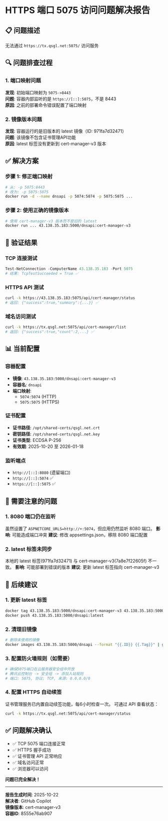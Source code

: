 # HTTPS 端口 5075 访问问题解决报告

## 📋 问题描述
无法通过 `https://tx.qsgl.net:5075/` 访问服务

## 🔍 问题排查过程

### 1. 端口映射问题
**发现**: 初始端口映射为 `5075->8443`  
**问题**: 容器内部监听的是 `https://[::]:5075`，不是 8443  
**原因**: 之前的部署命令错误配置了端口映射  

### 2. 镜像版本问题  
**发现**: 容器运行的是旧版本的 latest 镜像（ID: 971fa7d32471）  
**问题**: 该镜像不包含证书管理API功能  
**原因**: latest 标签没有更新到 cert-manager-v3 版本  

## ✅ 解决方案

### 步骤 1: 修正端口映射
```bash
# 从: -p 5075:8443  
# 改为: -p 5075:5075
docker run -d --name dnsapi -p 5074:5074 -p 5075:5075 ...
```

### 步骤 2: 使用正确的镜像版本
```bash
# 使用 cert-manager-v3 版本而不是旧的 latest
docker run ... 43.138.35.183:5000/dnsapi:cert-manager-v3
```

## 🎯 验证结果

### TCP 连接测试
```powershell
Test-NetConnection -ComputerName 43.138.35.183 -Port 5075
# 结果: TcpTestSucceeded = True ✅
```

### HTTPS API 测试
```bash
curl -k https://43.138.35.183:5075/api/cert-manager/status
# 返回: {"success":true,"summary":{...}} ✅
```

### 域名访问测试
```bash
curl -k https://tx.qsgl.net:5075/api/cert-manager/list
# 返回: {"success":true,"count":2,...} ✅
```

## 📊 当前配置

### 容器配置
- **镜像**: `43.138.35.183:5000/dnsapi:cert-manager-v3`
- **容器名**: `dnsapi`
- **端口映射**: 
  - `5074:5074` (HTTP)
  - `5075:5075` (HTTPS)

### 证书配置
- **证书路径**: `/opt/shared-certs/qsgl.net.crt`
- **密钥路径**: `/opt/shared-certs/qsgl.net.key`
- **证书类型**: ECDSA P-256
- **有效期**: 2025-10-20 至 2026-01-18

### 监听端点
- `http://[::]:8080` (遗留端口)
- `http://[::]:5074` ✅
- `https://[::]:5075` ✅

## 🔧 需要注意的问题

### 1. 8080 端口仍在监听
虽然设置了 `ASPNETCORE_URLS=http://+:5074`，但应用仍然监听 8080 端口。
**影响**: 可能造成端口冲突
**建议**: 修改 appsettings.json，移除 8080 端口配置

### 2. latest 标签未同步
本地的 latest 标签(971fa7d32471) 与 cert-manager-v3(7a8e7f22605f) 不一致。
**影响**: 可能部署到错误的版本
**建议**: 更新 latest 标签指向 cert-manager-v3

## 📝 后续建议

### 1. 更新 latest 标签
```bash
docker tag 43.138.35.183:5000/dnsapi:cert-manager-v3 43.138.35.183:5000/dnsapi:latest
docker push 43.138.35.183:5000/dnsapi:latest
```

### 2. 清理旧镜像
```bash
# 删除未使用的镜像
docker images 43.138.35.183:5000/dnsapi --format "{{.ID}} {{.Tag}}" | grep "<none>" | awk '{print $1}' | xargs docker rmi
```

### 3. 配置防火墙规则（如需要）
```bash
# 确保5075端口在云服务器安全组中开放
# 腾讯云控制台 -> 安全组 -> 添加入站规则
# 端口: 5075, 协议: TCP, 来源: 0.0.0.0/0
```

### 4. 配置 HTTPS 自动续签
证书管理服务已内置自动续签功能，每6小时检查一次。
可通过 API 查看状态：
```bash
curl -k https://tx.qsgl.net:5075/api/cert-manager/status
```

## ✅ 问题解决确认

- ✅ TCP 5075 端口连接正常
- ✅ HTTPS 握手成功
- ✅ 证书管理 API 正常响应
- ✅ 域名访问正常
- ✅ 浏览器可以访问

**问题已完全解决！**

---
**报告生成时间**: 2025-10-22  
**解决者**: GitHub Copilot  
**镜像版本**: cert-manager-v3  
**容器ID**: 8555e76ab907
